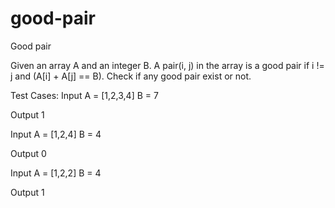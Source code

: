 # good-pair

Good pair

Given an array A and an integer B. A pair(i, j) in the array is a good pair if i != j and (A[i] + A[j] == B). Check if any good pair exist or not.


Test Cases:
Input 
A = [1,2,3,4]
B = 7

Output
1

Input
A = [1,2,4]
B = 4

Output
0

Input
A = [1,2,2]
B = 4

Output
1
